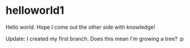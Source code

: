 # helloworld1

Hello world. Hope I come out the other side with knowledge!

Update: I created my first branch. Does this mean I'm growing a tree? :p
